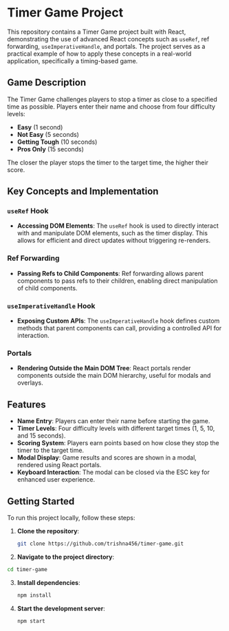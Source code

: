 # Timer Game Project

This repository contains a Timer Game project built with React, demonstrating the use of advanced React concepts such as `useRef`, ref forwarding, `useImperativeHandle`, and portals. The project serves as a practical example of how to apply these concepts in a real-world application, specifically a timing-based game.

## Game Description

The Timer Game challenges players to stop a timer as close to a specified time as possible. Players enter their name and choose from four difficulty levels: 
- **Easy** (1 second)
- **Not Easy** (5 seconds)
- **Getting Tough** (10 seconds)
- **Pros Only** (15 seconds)

The closer the player stops the timer to the target time, the higher their score.

## Key Concepts and Implementation

### `useRef` Hook
- **Accessing DOM Elements**: The `useRef` hook is used to directly interact with and manipulate DOM elements, such as the timer display. This allows for efficient and direct updates without triggering re-renders.

### Ref Forwarding
- **Passing Refs to Child Components**: Ref forwarding allows parent components to pass refs to their children, enabling direct manipulation of child components.

### `useImperativeHandle` Hook
- **Exposing Custom APIs**: The `useImperativeHandle` hook defines custom methods that parent components can call, providing a controlled API for interaction.

### Portals
- **Rendering Outside the Main DOM Tree**: React portals render components outside the main DOM hierarchy, useful for modals and overlays.

## Features

- **Name Entry**: Players can enter their name before starting the game.
- **Timer Levels**: Four difficulty levels with different target times (1, 5, 10, and 15 seconds).
- **Scoring System**: Players earn points based on how close they stop the timer to the target time.
- **Modal Display**: Game results and scores are shown in a modal, rendered using React portals.
- **Keyboard Interaction**: The modal can be closed via the ESC key for enhanced user experience.

## Getting Started

To run this project locally, follow these steps:

1. **Clone the repository**:
   ```sh
   git clone https://github.com/trishna456/timer-game.git
   ```

2. **Navigate to the project directory**:
 ```sh
 cd timer-game
```

3. **Install dependencies**:
   ```sh
   npm install
   ```

4. **Start the development server**:
   ```sh
   npm start
   ```


 
